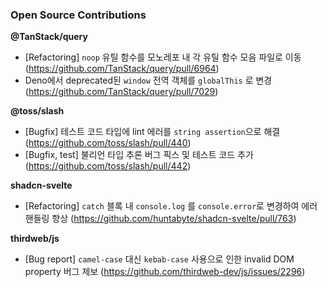 ### Open Source Contributions

**@TanStack/query**
- [Refactoring] `noop` 유틸 함수를 모노레포 내 각 유틸 함수 모음 파일로 이동 (https://github.com/TanStack/query/pull/6964)
- Deno에서 deprecated된 `window` 전역 객체를 `globalThis` 로 변경 (https://github.com/TanStack/query/pull/7029)

**@toss/slash**
- [Bugfix] 테스트 코드 타입에 lint 에러를 `string assertion`으로 해결 (https://github.com/toss/slash/pull/440)
- [Bugfix, test] 불리언 타입 추론 버그 픽스 및 테스트 코드 추가 (https://github.com/toss/slash/pull/442)

**shadcn-svelte**
- [Refactoring] `catch` 블록 내 `console.log` 를 `console.error`로 변경하여 에러 핸들링 향상 (https://github.com/huntabyte/shadcn-svelte/pull/763)

**thirdweb/js**
- [Bug report] `camel-case` 대신 `kebab-case` 사용으로 인한 invalid DOM property 버그 제보 (https://github.com/thirdweb-dev/js/issues/2296)
